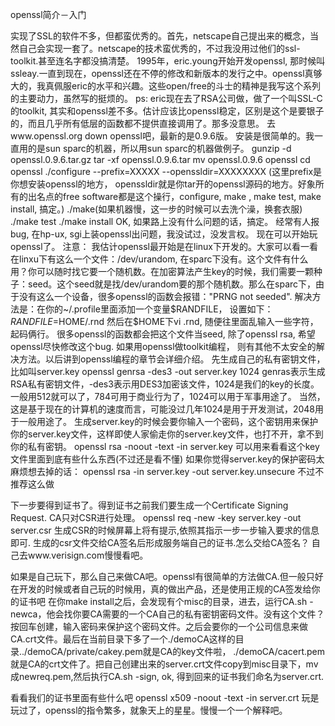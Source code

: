openssl简介－入门

实现了SSL的软件不多，但都蛮优秀的。首先，netscape自己提出来的概念，当然自己会实现一套了。netscape的技术蛮优秀的，不过我没用过他们的ssl-toolkit.甚至连名字都没搞清楚。 
    1995年，eric.young开始开发openssl, 那时候叫ssleay.一直到现在，openssl还在不停的修改和新版本的发行之中。openssl真够大的，我真佩服eric的水平和兴趣。这些open/free的斗士的精神是我写这个系列的主要动力，虽然写的挺烦的。
ps: eric现在去了RSA公司做，做了一个叫SSL-C的toolkit, 其实和openssl差不多。估计应该比openssl稳定，区别是这个是要银子的，而且几乎所有低层的函数都不提供直接调用了。那多没意思。 
    去www.openssl.org down openssl吧，最新的是0.9.6版。 
    安装是很简单的。我一直用的是sun sparc的机器，所以用sun sparc的机器做例子。 
    gunzip -d openssl.0.9.6.tar.gz 
    tar -xf openssl.0.9.6.tar 
    mv openssl.0.9.6 openssl 
    cd openssl 
    ./configure --prefix=XXXXX --openssldir=XXXXXXXX 
    (这里prefix是你想安装openssl的地方， openssldir就是你tar开的openssl源码的地方。好象所有的出名点的free software都是这个操行，configure, make , make test, make install, 搞定。) 
    ./make(如果机器慢，这一步的时候可以去洗个澡，换套衣服) 
    ./make test 
    ./make install 
    OK, 如果路上没有什么问题的话，搞定。 
    经常有人报bug, 在hp-ux, sgi上装openssl出问题，我没试过，没发言权。 
    现在可以开始玩openssl了。 
    注意： 我估计openssl最开始是在linux下开发的。大家可以看一看在linxu下有这么一个文件：/dev/urandom, 在sparc下没有。这个文件有什么用？你可以随时找它要一个随机数。在加密算法产生key的时候，我们需要一颗种子：seed。这个seed就是找/dev/urandom要的那个随机数。那么在sparc下，由于没有这么一个设备，很多openssl的函数会报错："PRNG not seeded". 解决方法是：在你的~/.profile里面添加一个变量$RANDFILE， 设置如下： 
    $RANDFILE=$HOME/.rnd 
    然后在$HOME下vi .rnd, 随便往里面乱输入一些字符，起码俩行。 
    很多openssl的函数都会把这个文件当seed, 除了openssl rsa, 希望openssl尽快修改这个bug. 
    如果用openssl做toolkit编程， 则有其他不太安全的解决方法。以后讲到openssl编程的章节会详细介绍。 
    先生成自己的私有密钥文件，比如叫server.key 
    openssl genrsa -des3 -out server.key 1024 
    genras表示生成RSA私有密钥文件，-des3表示用DES3加密该文件，1024是我们的key的长度。一般用512就可以了，784可用于商业行为了，1024可以用于军事用途了。 
    当然，这是基于现在的计算机的速度而言，可能没过几年1024是用于开发测试，2048用于一般用途了。 
    生成server.key的时候会要你输入一个密码，这个密钥用来保护你的server.key文件，这样即使人家偷走你的server.key文件，也打不开，拿不到你的私有密钥。 
    openssl rsa -noout -text -in server.key 
    可以用来看看这个key文件里面到底有些什么东西(不过还是看不懂) 
    如果你觉得server.key的保护密码太麻烦想去掉的话： 
    openssl rsa -in server.key -out server.key.unsecure 
    不过不推荐这么做 

下一步要得到证书了。得到证书之前我们要生成一个Certificate Signing Request. 
    CA只对CSR进行处理。 
    openssl req -new -key server.key -out server.csr 
    生成CSR的时候屏幕上将有提示,依照其指示一步一步输入要求的信息即可. 
    生成的csr文件交给CA签名后形成服务端自己的证书.怎么交给CA签名？ 
    自己去www.verisign.com慢慢看吧。 

如果是自己玩下，那么自己来做CA吧。openssl有很简单的方法做CA.但一般只好在开发的时候或者自己玩的时候用，真的做出产品，还是使用正规的CA签发给你的证书吧 
    在你make install之后，会发现有个misc的目录，进去，运行CA.sh -newca，他会找你要CA需要的一个CA自己的私有密钥密码文件。没有这个文件？按回车创建，输入密码来保护这个密码文件。之后会要你的一个公司信息来做CA.crt文件。最后在当前目录下多了一个./demoCA这样的目录../demoCA/private/cakey.pem就是CA的key文件啦， 
    ./demoCA/cacert.pem就是CA的crt文件了。把自己创建出来的server.crt文件copy到misc目录下，mv成newreq.pem,然后执行CA.sh -sign, ok, 
    得到回来的证书我们命名为server.crt. 

看看我们的证书里面有些什么吧 
    openssl x509 -noout -text -in server.crt 
    玩是玩过了，openssl的指令繁多，就象天上的星星。慢慢一个一个解释吧。

 